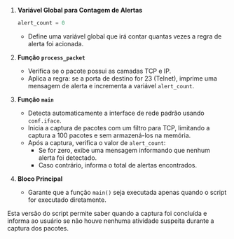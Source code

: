 1. **Variável Global para Contagem de Alertas**  
   ```python
   alert_count = 0
   ```  
   - Define uma variável global que irá contar quantas vezes a regra de alerta foi acionada.

2. **Função `process_packet`**  
   - Verifica se o pacote possui as camadas TCP e IP.  
   - Aplica a regra: se a porta de destino for 23 (Telnet), imprime uma mensagem de alerta e incrementa a variável `alert_count`.

3. **Função `main`**  
   - Detecta automaticamente a interface de rede padrão usando `conf.iface`.  
   - Inicia a captura de pacotes com um filtro para TCP, limitando a captura a 100 pacotes e sem armazená-los na memória.  
   - Após a captura, verifica o valor de `alert_count`:
     - Se for zero, exibe uma mensagem informando que nenhum alerta foi detectado.
     - Caso contrário, informa o total de alertas encontrados.

4. **Bloco Principal**  
   - Garante que a função `main()` seja executada apenas quando o script for executado diretamente.

Esta versão do script permite saber quando a captura foi concluída e informa ao usuário se não houve nenhuma atividade suspeita durante a captura dos pacotes.
